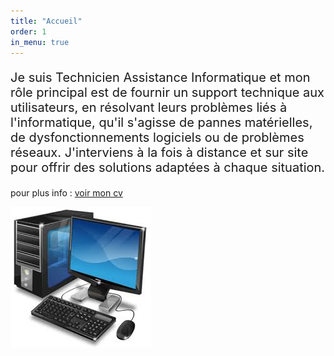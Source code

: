 ```yaml
---
title: "Accueil"
order: 1
in_menu: true
---
```

<p style="font-size: 20px;">Je suis Technicien Assistance Informatique et mon rôle principal est de fournir un support technique aux utilisateurs, en résolvant leurs problèmes liés à l'informatique, qu'il s'agisse de pannes matérielles, de dysfonctionnements logiciels ou de problèmes réseaux. J'interviens à la fois à distance et sur site pour offrir des solutions adaptées à chaque situation.</p>




  
<p>pour plus info : <a href="CV_2025-01-28_Fouad_HAMA-4.pdf ">voir mon cv</a></p> 


<img src="images/Sans titre3.jpg"> 